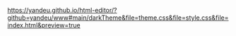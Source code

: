 https://yandeu.github.io/html-editor/?github=yandeu/www#main/darkTheme&file=theme.css&file=style.css&file=index.html&preview=true
